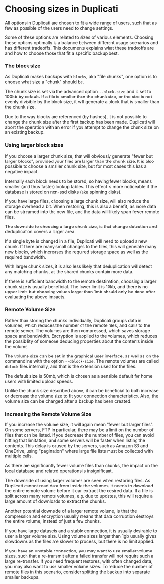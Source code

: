 
# Choosing sizes in Duplicati

All options in Duplicati are chosen to fit a wide range of users, such that as few as possible of the users need to change settings.

Some of these options are related to sizes of various elements. Choosing these options optimally is a balance between different usage scenarios and has different tradeoffs. This documents explains what these tradeoffs are and how to choose those that fit a specific backup best.



### The block size

As Duplicati makes backups with `blocks`, aka "file chunks", one option is to choose what size a "chunk" should be.

The chunk size is set via the advanced option `--block-size` and is set to 100kb by default. If a file is smaller than the chunk size, or the size is not evenly divisible by the block size, it will generate a block that is smaller than the chunk size.

Due to the way blocks are referenced (by hashes), it is not possible to change the chunk size after the first backup has been made. Duplicati will abort the operation with an error if you attempt to change the chunk size on an existing backup.

### Using larger block sizes

If you choose a larger chunk size, that will obviously generate "fewer but larger blocks", provided your files are larger than the chunk size. It is also possible to choose a smaller chunk size, but for most cases this has a negative impact.

Internally each block needs to be stored, so having fewer blocks, means smaller (and thus faster) lookup tables. This effect is more noticeable if the database is stored on non-ssd disks (aka spinning disks).

If you have large files, choosing a large chunk size, will also reduce the storage overhead a bit. When restoring, this is also a benefit, as more data can be streamed into the new file, and the data will likely span fewer remote files.

The downside to choosing a large chunk size, is that change detection and deduplication covers a larger area.

If a single byte is changed in a file, Duplicati will need to upload a new chunk. If there are many small changes to the files, this will generate many new blocks, which increases the required storage space as well as the required bandwidth.

With larger chunk sizes, it is also less likely that deduplication will detect any matching chunks, as the shared chunks contain more data.

If there is sufficient bandwidth to the remote destination, choosing a larger chunk size is usually beneficial. The lower limit is 10kb, and there is no upper limit, but choosing values larger than 1mb should only be done after evaluating the above impacts.

### Remote Volume Size

Rather than storing the chunks individually, Duplicati groups data in volumes, which reduces the number of the remote files, and calls to the remote server. The volumes are then compressed, which saves storage space and bandwidth. Encryption is applied to the volumes, which reduces the possibility of someone deducing properties about the contents inside the volume.

The volume size can be set in the graphical user interface, as well as on the commandline with the option `--dblock-size`. The remote volumes are called `dblock` files internally, and that is the extension used for the files.

The default size is 50mb, which is chosen as a sensible default for home users with limited upload speeds.

Unlike the chunk size described above, it can be beneficial to both increase or decrease the volume size to fit your connection characteristics. Also, the volume size can be changed after a backup has been created.

### Increasing the Remote Volume Size

If you increase the volume size, it will again mean "fewer but larger files". On some servers, FTP in particular, there may be a limit on the number of files that can be listed. If you decrease the number of files, you can avoid hitting that limitation, and some servers will be faster when listing the contents. This delay is caused by the servers, such as Amazon S3 and OneDrive, using "pagination" where large file lists must be collected with multiple calls.

As there are significantly fewer volume files than chunks, the impact on the local database and related operations is insignificant.

The downside of using larger volumes are seen when restoring files. As Duplicati cannot read data from inside the volumes, it needs to download the entire remote volume before it can extract the desired data. If a file is split across many remote volumes, e.g. due to updates, this will require a large amount of downloads to extract the chunks.

Another potential downside of a larger remote volume, is that the compression and encryption usually means that data corruption destroys the entire volume, instead of just a few chunks.

If you have large datasets and a stable connection, it is usually desirable to user a larger volume size. Using volume sizes larger than 1gb usually gives slowdowns as the files are slower to process, but there is no limit applied.

If you have an unstable connection, you may want to use smaller volume sizes, such that a re-transmit after a failed transfer will not require such a large re-transfer. If you need frequent restores, with often changed data, you may also want to use smaller volume sizes. To reduce the number of remote files in this scenario, consider splitting the backup into separate smaller backups.

